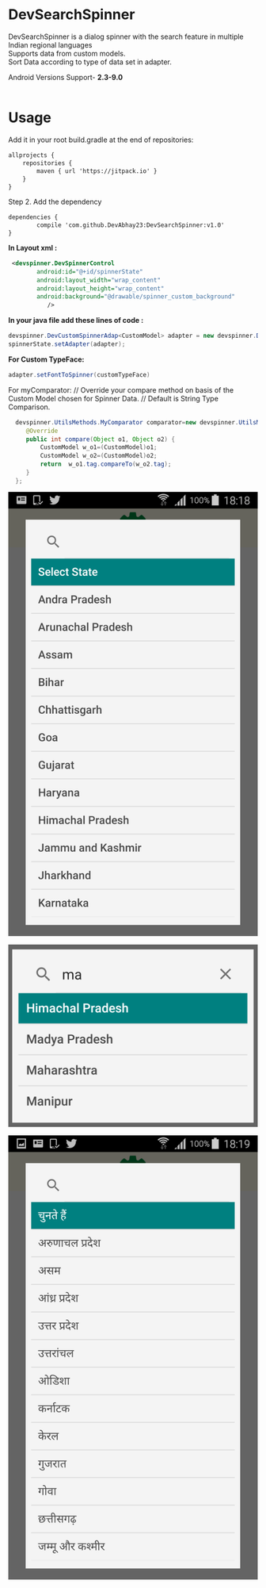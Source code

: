 # DevSearchSpinner
DevSearchSpinner is a dialog spinner with the search feature in multiple Indian regional languages<br>
Supports data from custom models.<br>
Sort Data according to type of data set in adapter.<br>

Android Versions Support- <b>2.3-9.0</b><br><br>

# Usage
Add it in your root build.gradle at the end of repositories:

	allprojects {
		repositories {
			maven { url 'https://jitpack.io' }
		}
	}
 
Step 2. Add the dependency

	dependencies {
	        compile 'com.github.DevAbhay23:DevSearchSpinner:v1.0'
	}
<b>In Layout xml :</b>
``` xml
 <devspinner.DevSpinnerControl
        android:id="@+id/spinnerState"
        android:layout_width="wrap_content"
        android:layout_height="wrap_content"
        android:background="@drawable/spinner_custom_background"
           />
```
 <b>In your java file add these lines of code :</b>
  ``` java
  devspinner.DevCustomSpinnerAdap<CustomModel> adapter = new devspinner.DevCustomSpinnerAdap(mContext, R.layout.spinner_view, mList,comparator);
  spinnerState.setAdapter(adapter);
 ```
 <b>For Custom TypeFace:</b>
 ``` java
 adapter.setFontToSpinner(customTypeFace)
```
 For myComparator:
  // Override your compare method on basis of the Custom Model chosen for Spinner Data.
  // Default is String Type Comparison.
``` java
  devspinner.UtilsMethods.MyComparator comparator=new devspinner.UtilsMethods.MyComparator(){
     @Override
     public int compare(Object o1, Object o2) {
         CustomModel w_o1=(CustomModel)o1;
         CustomModel w_o2=(CustomModel)o2;
         return  w_o1.tag.compareTo(w_o2.tag);
     }
  };
```
![Screenshot](screen_one.png)

![Screenshot](screen_two.png)

![Screenshot](screen_four.png)

